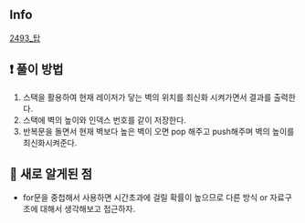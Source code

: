 ## Info
<a href=https://www.acmicpc.net/problem/2493 rel="nofollow">2493_탑</a>

## ❗ 풀이 방법

1. 스택을 활용하여 현재 레이저가 닿는 벽의 위치를 최신화 시켜가면서 결과를 출력한다.
2. 스택에 벽의 높이와 인덱스 번호를 같이 저장한다.
3. 반복문을 돌면서 현재 벽보다 높은 벽이 오면 pop 해주고 push해주며 벽의 높이를 최신화시켜준다. 


## 🙂 새로 알게된 점

* for문을 중첩해서 사용하면 시간초과에 걸릴 확률이 높으므로 다른 방식 or 자료구조에 대해서 생각해보고 접근하자.

